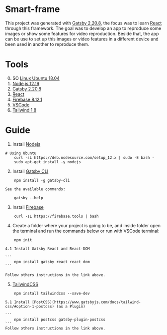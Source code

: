 # Smart-frame

This project was generated with [Gatsby 2.20.8](https://www.gatsbyjs.org/docs/), the focus was to learn [React](https://reactjs.org/docs/getting-started.html) through this framework. The goal was to develop an app to reproduce some images or show some features for video reproduction. Beside that, the app can be use to set up this images or video features in a different device and been used in another to reproduce them. 

# Tools

0. SO [Linux Ubuntu 18.04](https://ubuntu.com/)
1. [Node.js 12.19](https://nodejs.org/en/)
2. [Gatsby 2.20.8](https://www.gatsbyjs.org/docs/)
3. [React](https://reactjs.org/)
4. [Firebase 8.12.1](https://firebase.google.com/docs/cli#install-cli-mac-linux)
5. [VSCode](https://code.visualstudio.com/download)
6. [Tailwind 1.8](https://tailwindcss.com/docs/installation)

# Guide

1. Install [Nodejs](https://github.com/nodesource/distributions)

```
# Using Ubuntu
    curl -sL https://deb.nodesource.com/setup_12.x | sudo -E bash -
    sudo apt-get install -y nodejs

```

2. Install [Gatsby CLI](https://www.gatsbyjs.com/tutorial/part-zero/#using-the-gatsby-cli)

```
    npm install -g gatsby-cli
```
    See the available commands:

```
    gatsby --help
```

3. Install [Firebase](https://firebase.google.com/docs/cli#install-cli-mac-linux)

```
    curl -sL https://firebase.tools | bash
```

4. Create a folder where your project is going to be, and inside folder open the terminal and run the commands below or run with VSCode terminal:

```
    npm init 
```

    4.1 Install Gatsby React and React-DOM 

    ```
        npm install gatsby react react dom
    ```

    Follow others instructions in the link above.


5. [TailwindCSS](https://www.gatsbyjs.com/docs/tailwind-css/#1-install-tailwind)

```
    npm install tailwindcss --save-dev
```


    5.1 Install [PostCSS](https://www.gatsbyjs.com/docs/tailwind-css/#option-1-postcss) (as a Plugin)

    ```
        npm install postcss gatsby-plugin-postcss
    ```
    Follow others instructions in the link above.

